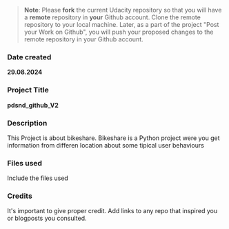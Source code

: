 >**Note**: Please **fork** the current Udacity repository so that you will have a **remote** repository in **your** Github account. Clone the remote repository to your local machine. Later, as a part of the project "Post your Work on Github", you will push your proposed changes to the remote repository in your Github account.

### Date created
**29.08.2024**

### Project Title
**pdsnd_github_V2**

### Description
This Project is about bikeshare. Bikeshare is a Python 
project were you get information from differen location 
about some tipical user behaviours

### Files used
Include the files used

### Credits
It's important to give proper credit. Add links to any repo that inspired you or blogposts you consulted.

